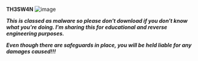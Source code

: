 **TH3SW4N**
![image](https://github.com/wknight0/TH3SW4N/assets/109128542/b927f23a-1d02-4825-8b32-f4798e8b288b)

**_This is classed as malware so please don't download if you don't know what you're doing. I'm sharing this for educational and reverse engineering purposes._** 

**_Even though there are safeguards in place, you will be held liable for any damages caused!!!_** 
